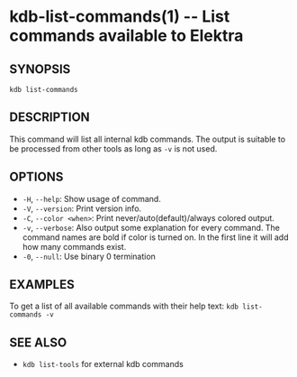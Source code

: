 # kdb-list-commands(1) -- List commands available to Elektra

## SYNOPSIS

`kdb list-commands`

## DESCRIPTION

This command will list all internal kdb commands.
The output is suitable to be processed from other
tools as long as `-v` is not used.

## OPTIONS

- `-H`, `--help`:
  Show usage of command.
- `-V`, `--version`:
  Print version info.
- `-C`, `--color <when>`:
  Print never/auto(default)/always colored output.
- `-v`, `--verbose`:
  Also output some explanation for every
  command. The command names are bold if
  color is turned on. In the first line
  it will add how many commands exist.
- `-0`, `--null`:
  Use binary 0 termination

## EXAMPLES

To get a list of all available commands with their help text:
`kdb list-commands -v`

## SEE ALSO

- `kdb list-tools` for external kdb commands
